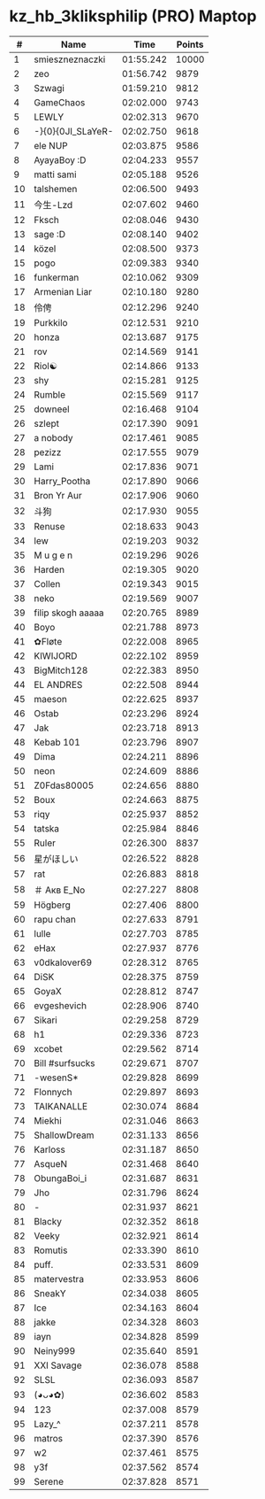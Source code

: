 # kz_hb_3kliksphilip (PRO) Maptop

|  # | Name | Time | Points |
|-------------- | -------------- | -------------- | -------------- | 
| 1 | smieszneznaczki | 01:55.242 | 10000 | 
| 2 | zeo | 01:56.742 | 9879 | 
| 3 | Szwagi | 01:59.210 | 9812 | 
| 4 | GameChaos | 02:02.000 | 9743 | 
| 5 | LEWLY | 02:02.313 | 9670 | 
| 6 | -}{0}{0JI_SLaYeR- | 02:02.750 | 9618 | 
| 7 | ele NUP | 02:03.875 | 9586 | 
| 8 | AyayaBoy :D | 02:04.233 | 9557 | 
| 9 | matti sami | 02:05.188 | 9526 | 
| 10 | talshemen | 02:06.500 | 9493 | 
| 11 | 今生-Lzd | 02:07.602 | 9460 | 
| 12 | Fksch | 02:08.046 | 9430 | 
| 13 | sage :D | 02:08.140 | 9402 | 
| 14 | közel | 02:08.500 | 9373 | 
| 15 | pogo | 02:09.383 | 9340 | 
| 16 | funkerman | 02:10.062 | 9309 | 
| 17 | Armenian Liar | 02:10.180 | 9280 | 
| 18 | 伶俜 | 02:12.296 | 9240 | 
| 19 | Purkkilo | 02:12.531 | 9210 | 
| 20 | honza | 02:13.687 | 9175 | 
| 21 | rov | 02:14.569 | 9141 | 
| 22 | Riol☯ | 02:14.866 | 9133 | 
| 23 | shy | 02:15.281 | 9125 | 
| 24 | Rumble | 02:15.569 | 9117 | 
| 25 | downeel | 02:16.468 | 9104 | 
| 26 | szlept | 02:17.390 | 9091 | 
| 27 | a nobody | 02:17.461 | 9085 | 
| 28 | pezizz | 02:17.555 | 9079 | 
| 29 | Lami | 02:17.836 | 9071 | 
| 30 | Harry_Pootha | 02:17.890 | 9066 | 
| 31 | Bron Yr Aur | 02:17.906 | 9060 | 
| 32 | 斗狗 | 02:17.930 | 9055 | 
| 33 | Renuse | 02:18.633 | 9043 | 
| 34 | lew | 02:19.203 | 9032 | 
| 35 | M u g e n | 02:19.296 | 9026 | 
| 36 | Harden | 02:19.305 | 9020 | 
| 37 | Collen | 02:19.343 | 9015 | 
| 38 | neko | 02:19.569 | 9007 | 
| 39 | filip skogh aaaaa | 02:20.765 | 8989 | 
| 40 | Boyo | 02:21.788 | 8973 | 
| 41 | ✿Fløte | 02:22.008 | 8965 | 
| 42 | KIWIJORD | 02:22.102 | 8959 | 
| 43 | BigMitch128 | 02:22.383 | 8950 | 
| 44 | EL ANDRES | 02:22.508 | 8944 | 
| 45 | maeson | 02:22.625 | 8937 | 
| 46 | Ostab | 02:23.296 | 8924 | 
| 47 | Jak | 02:23.718 | 8913 | 
| 48 | Kebab 101 | 02:23.796 | 8907 | 
| 49 | Dima | 02:24.211 | 8896 | 
| 50 | neon | 02:24.609 | 8886 | 
| 51 | Z0Fdas80005 | 02:24.656 | 8880 | 
| 52 | Boux | 02:24.663 | 8875 | 
| 53 | riqy | 02:25.937 | 8852 | 
| 54 | tatska | 02:25.984 | 8846 | 
| 55 | Ruler | 02:26.300 | 8837 | 
| 56 | 星がほしい | 02:26.522 | 8828 | 
| 57 | rat | 02:26.883 | 8818 | 
| 58 | ＃ Акв E_No | 02:27.227 | 8808 | 
| 59 | Högberg | 02:27.406 | 8800 | 
| 60 | rapu chan | 02:27.633 | 8791 | 
| 61 | lulle | 02:27.703 | 8785 | 
| 62 | eHax | 02:27.937 | 8776 | 
| 63 | v0dkalover69 | 02:28.312 | 8765 | 
| 64 | DiSK | 02:28.375 | 8759 | 
| 65 | GoyaX | 02:28.812 | 8747 | 
| 66 | evgeshevich | 02:28.906 | 8740 | 
| 67 | Sikari | 02:29.258 | 8729 | 
| 68 | h1 | 02:29.336 | 8723 | 
| 69 | xcobet | 02:29.562 | 8714 | 
| 70 | Bill #surfsucks | 02:29.671 | 8707 | 
| 71 | -wesenS* | 02:29.828 | 8699 | 
| 72 | Flonnych | 02:29.897 | 8693 | 
| 73 | TAIKANALLE | 02:30.074 | 8684 | 
| 74 | Miekhi | 02:31.046 | 8663 | 
| 75 | ShallowDream | 02:31.133 | 8656 | 
| 76 | Karloss | 02:31.187 | 8650 | 
| 77 | 󠀡󠀡⁧⁧AsqueN | 02:31.468 | 8640 | 
| 78 | ObungaBoi_i | 02:31.687 | 8631 | 
| 79 | Jho | 02:31.796 | 8624 | 
| 80 | - | 02:31.937 | 8621 | 
| 81 | Blacky | 02:32.352 | 8618 | 
| 82 | Veeky | 02:32.921 | 8614 | 
| 83 | Romutis | 02:33.390 | 8610 | 
| 84 | puff. | 02:33.531 | 8609 | 
| 85 | matervestra | 02:33.953 | 8606 | 
| 86 | SneakY | 02:34.038 | 8605 | 
| 87 | Ice | 02:34.163 | 8604 | 
| 88 | jakke | 02:34.328 | 8603 | 
| 89 | iayn | 02:34.828 | 8599 | 
| 90 | Neiny999 | 02:35.640 | 8591 | 
| 91 | XXI Savage | 02:36.078 | 8588 | 
| 92 | SLSL | 02:36.093 | 8587 | 
| 93 | (◕ᴗ◕✿) | 02:36.602 | 8583 | 
| 94 | 123 | 02:37.008 | 8579 | 
| 95 | Lazy_^ | 02:37.211 | 8578 | 
| 96 | matros | 02:37.390 | 8576 | 
| 97 | w2 | 02:37.461 | 8575 | 
| 98 | y3f | 02:37.562 | 8574 | 
| 99 | Serene | 02:37.828 | 8571 | 

